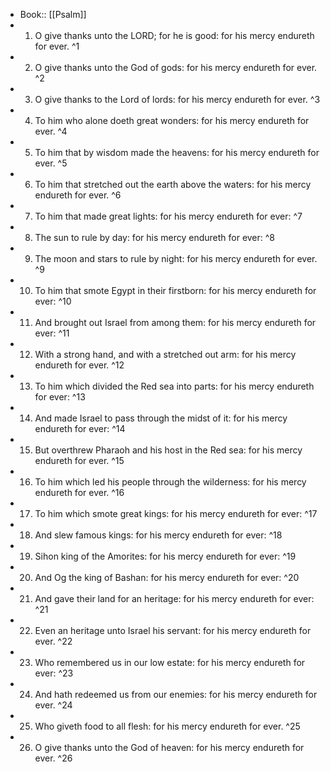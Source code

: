 - Book:: [[Psalm]]
- 1. O give thanks unto the LORD; for he is good: for his mercy endureth for ever. ^1
- 2. O give thanks unto the God of gods: for his mercy endureth for ever. ^2
- 3. O give thanks to the Lord of lords: for his mercy endureth for ever. ^3
- 4. To him who alone doeth great wonders: for his mercy endureth for ever. ^4
- 5. To him that by wisdom made the heavens: for his mercy endureth for ever. ^5
- 6. To him that stretched out the earth above the waters: for his mercy endureth for ever. ^6
- 7. To him that made great lights: for his mercy endureth for ever: ^7
- 8. The sun to rule by day: for his mercy endureth for ever: ^8
- 9. The moon and stars to rule by night: for his mercy endureth for ever. ^9
- 10. To him that smote Egypt in their firstborn: for his mercy endureth for ever: ^10
- 11. And brought out Israel from among them: for his mercy endureth for ever: ^11
- 12. With a strong hand, and with a stretched out arm: for his mercy endureth for ever. ^12
- 13. To him which divided the Red sea into parts: for his mercy endureth for ever: ^13
- 14. And made Israel to pass through the midst of it: for his mercy endureth for ever: ^14
- 15. But overthrew Pharaoh and his host in the Red sea: for his mercy endureth for ever. ^15
- 16. To him which led his people through the wilderness: for his mercy endureth for ever. ^16
- 17. To him which smote great kings: for his mercy endureth for ever: ^17
- 18. And slew famous kings: for his mercy endureth for ever: ^18
- 19. Sihon king of the Amorites: for his mercy endureth for ever: ^19
- 20. And Og the king of Bashan: for his mercy endureth for ever: ^20
- 21. And gave their land for an heritage: for his mercy endureth for ever: ^21
- 22. Even an heritage unto Israel his servant: for his mercy endureth for ever. ^22
- 23. Who remembered us in our low estate: for his mercy endureth for ever: ^23
- 24. And hath redeemed us from our enemies: for his mercy endureth for ever. ^24
- 25. Who giveth food to all flesh: for his mercy endureth for ever. ^25
- 26. O give thanks unto the God of heaven: for his mercy endureth for ever. ^26
